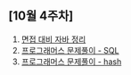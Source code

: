 ## [10월 4주차]

1. [면접 대비 자바 정리](study/java_study.md)
1. [프로그래머스 문제풀이 - SQL](study/programmers_sql.md)
1. [프로그래머스 문제풀이 - hash](study/programmers_hash.md)